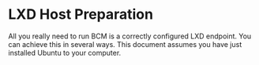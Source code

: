 # LXD Host Preparation

All you really need to run BCM is a correctly configured LXD endpoint. You can achieve this in several ways. This document assumes you have just installed Ubuntu to your computer. 